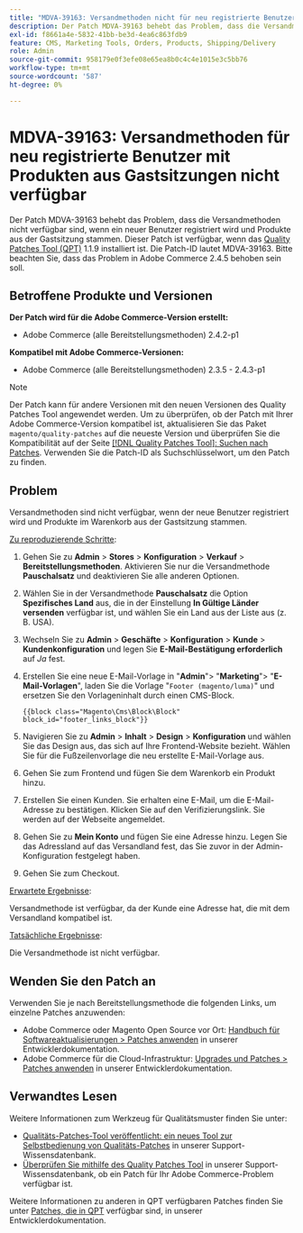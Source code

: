 ```yaml
---
title: "MDVA-39163: Versandmethoden nicht für neu registrierte Benutzer mit Produkten aus Gastsitzungen verfügbar"
description: Der Patch MDVA-39163 behebt das Problem, dass die Versandmethoden nicht verfügbar sind, wenn ein neuer Benutzer registriert wird und Produkte aus der Gastsitzung stammen. Dieser Patch ist verfügbar, wenn das [Quality Patches Tool (QPT)](/help/announcements/adobe-commerce-announcements/magento-quality-patches-released-new-tool-to-self-serve-quality-patches.md) 1.1.9 installiert ist. Die Patch-ID lautet MDVA-39163. Bitte beachten Sie, dass das Problem in Adobe Commerce 2.4.5 behoben sein soll.
exl-id: f8661a4e-5832-41bb-be3d-4ea6c863fdb9
feature: CMS, Marketing Tools, Orders, Products, Shipping/Delivery
role: Admin
source-git-commit: 958179e0f3efe08e65ea8b0c4c4e1015e3c5bb76
workflow-type: tm+mt
source-wordcount: '587'
ht-degree: 0%

---
```


# MDVA-39163: Versandmethoden für neu registrierte Benutzer mit Produkten aus Gastsitzungen nicht verfügbar

Der Patch MDVA-39163 behebt das Problem, dass die Versandmethoden nicht verfügbar sind, wenn ein neuer Benutzer registriert wird und Produkte aus der Gastsitzung stammen. Dieser Patch ist verfügbar, wenn das [Quality Patches Tool (QPT)](/help/announcements/adobe-commerce-announcements/magento-quality-patches-released-new-tool-to-self-serve-quality-patches.md) 1.1.9 installiert ist. Die Patch-ID lautet MDVA-39163. Bitte beachten Sie, dass das Problem in Adobe Commerce 2.4.5 behoben sein soll.

## Betroffene Produkte und Versionen

**Der Patch wird für die Adobe Commerce-Version erstellt:**

* Adobe Commerce (alle Bereitstellungsmethoden) 2.4.2-p1

**Kompatibel mit Adobe Commerce-Versionen:**

* Adobe Commerce (alle Bereitstellungsmethoden) 2.3.5 - 2.4.3-p1

>[!NOTE]
>
>Der Patch kann für andere Versionen mit den neuen Versionen des Quality Patches Tool angewendet werden. Um zu überprüfen, ob der Patch mit Ihrer Adobe Commerce-Version kompatibel ist, aktualisieren Sie das Paket `magento/quality-patches` auf die neueste Version und überprüfen Sie die Kompatibilität auf der Seite [[!DNL Quality Patches Tool]: Suchen nach Patches](https://devdocs.magento.com/quality-patches/tool.html#patch-grid). Verwenden Sie die Patch-ID als Suchschlüsselwort, um den Patch zu finden.

## Problem

Versandmethoden sind nicht verfügbar, wenn der neue Benutzer registriert wird und Produkte im Warenkorb aus der Gastsitzung stammen.

<u>Zu reproduzierende Schritte</u>:

1. Gehen Sie zu **Admin** > **Stores** > **Konfiguration** > **Verkauf** > **Bereitstellungsmethoden**. Aktivieren Sie nur die Versandmethode **Pauschalsatz** und deaktivieren Sie alle anderen Optionen.
1. Wählen Sie in der Versandmethode **Pauschalsatz** die Option **Spezifisches Land** aus, die in der Einstellung **In Gültige Länder versenden** verfügbar ist, und wählen Sie ein Land aus der Liste aus (z. B. USA).
1. Wechseln Sie zu **Admin** > **Geschäfte** > **Konfiguration** > **Kunde** > **Kundenkonfiguration** und legen Sie **E-Mail-Bestätigung erforderlich** auf _Ja_ fest.
1. Erstellen Sie eine neue E-Mail-Vorlage in &quot;**Admin**&quot;> &quot;**Marketing**&quot;> &quot;**E-Mail-Vorlagen**&quot;, laden Sie die Vorlage &quot;`Footer (magento/luma)`&quot; und ersetzen Sie den Vorlageninhalt durch einen CMS-Block.

   ```CMS
   {{block class="Magento\Cms\Block\Block" block_id="footer_links_block"}}
   ```

1. Navigieren Sie zu **Admin** > **Inhalt** > **Design** > **Konfiguration** und wählen Sie das Design aus, das sich auf Ihre Frontend-Website bezieht. Wählen Sie für die Fußzeilenvorlage die neu erstellte E-Mail-Vorlage aus.
1. Gehen Sie zum Frontend und fügen Sie dem Warenkorb ein Produkt hinzu.
1. Erstellen Sie einen Kunden. Sie erhalten eine E-Mail, um die E-Mail-Adresse zu bestätigen. Klicken Sie auf den Verifizierungslink. Sie werden auf der Webseite angemeldet.
1. Gehen Sie zu **Mein Konto** und fügen Sie eine Adresse hinzu. Legen Sie das Adressland auf das Versandland fest, das Sie zuvor in der Admin-Konfiguration festgelegt haben.
1. Gehen Sie zum Checkout.

<u>Erwartete Ergebnisse</u>:

Versandmethode ist verfügbar, da der Kunde eine Adresse hat, die mit dem Versandland kompatibel ist.

<u>Tatsächliche Ergebnisse</u>:

Die Versandmethode ist nicht verfügbar.

## Wenden Sie den Patch an

Verwenden Sie je nach Bereitstellungsmethode die folgenden Links, um einzelne Patches anzuwenden:

* Adobe Commerce oder Magento Open Source vor Ort: [Handbuch für Softwareaktualisierungen > Patches anwenden](https://devdocs.magento.com/guides/v2.4/comp-mgr/patching/mqp.html) in unserer Entwicklerdokumentation.
* Adobe Commerce für die Cloud-Infrastruktur: [Upgrades und Patches > Patches anwenden](https://devdocs.magento.com/cloud/project/project-patch.html) in unserer Entwicklerdokumentation.

## Verwandtes Lesen

Weitere Informationen zum Werkzeug für Qualitätsmuster finden Sie unter:

* [Qualitäts-Patches-Tool veröffentlicht: ein neues Tool zur Selbstbedienung von Qualitäts-Patches](/help/announcements/adobe-commerce-announcements/magento-quality-patches-released-new-tool-to-self-serve-quality-patches.md) in unserer Support-Wissensdatenbank.
* [Überprüfen Sie mithilfe des Quality Patches Tool](/help/support-tools/patches-available-in-qpt-tool/check-patch-for-magento-issue-with-magento-quality-patches.md) in unserer Support-Wissensdatenbank, ob ein Patch für Ihr Adobe Commerce-Problem verfügbar ist.

Weitere Informationen zu anderen in QPT verfügbaren Patches finden Sie unter [Patches, die in QPT](https://devdocs.magento.com/quality-patches/tool.html#patch-grid) verfügbar sind, in unserer Entwicklerdokumentation.
